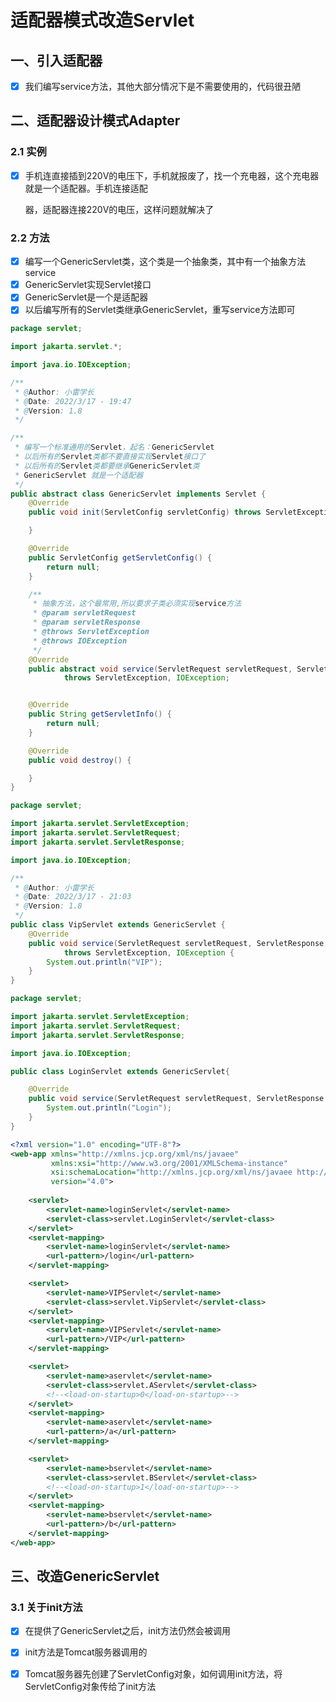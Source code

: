 # 适配器模式改造Servlet

## 一、引入适配器

- [x] 我们编写service方法，其他大部分情况下是不需要使用的，代码很丑陋

## 二、适配器设计模式Adapter

### 2.1 实例

- [x] 手机连直接插到220V的电压下，手机就报废了，找一个充电器，这个充电器就是一个适配器。手机连接适配

  器，适配器连接220V的电压，这样问题就解决了

### 2.2 方法

- [x] 编写一个GenericServlet类，这个类是一个抽象类，其中有一个抽象方法service
- [x] GenericServlet实现Servlet接口
- [x] GenericServlet是一个是适配器
- [x] 以后编写所有的Servlet类继承GenericServlet，重写service方法即可
```java
package servlet;

import jakarta.servlet.*;

import java.io.IOException;

/**
 * @Author: 小雷学长
 * @Date: 2022/3/17 - 19:47
 * @Version: 1.8
 */

/**
 * 编写一个标准通用的Servlet，起名：GenericServlet
 * 以后所有的Servlet类都不要直接实现Servlet接口了
 * 以后所有的Servlet类都要继承GenericServlet类
 * GenericServlet 就是一个适配器
 */
public abstract class GenericServlet implements Servlet {
    @Override
    public void init(ServletConfig servletConfig) throws ServletException {

    }

    @Override
    public ServletConfig getServletConfig() {
        return null;
    }

    /**
     * 抽象方法，这个最常用,所以要求子类必须实现service方法
     * @param servletRequest
     * @param servletResponse
     * @throws ServletException
     * @throws IOException
     */
    @Override
    public abstract void service(ServletRequest servletRequest, ServletResponse servletResponse)
            throws ServletException, IOException;


    @Override
    public String getServletInfo() {
        return null;
    }

    @Override
    public void destroy() {

    }
}

```
```java
package servlet;

import jakarta.servlet.ServletException;
import jakarta.servlet.ServletRequest;
import jakarta.servlet.ServletResponse;

import java.io.IOException;

/**
 * @Author: 小雷学长
 * @Date: 2022/3/17 - 21:03
 * @Version: 1.8
 */
public class VipServlet extends GenericServlet {
    @Override
    public void service(ServletRequest servletRequest, ServletResponse servletResponse)
            throws ServletException, IOException {
        System.out.println("VIP");
    }
}
```
```java
package servlet;

import jakarta.servlet.ServletException;
import jakarta.servlet.ServletRequest;
import jakarta.servlet.ServletResponse;

import java.io.IOException;

public class LoginServlet extends GenericServlet{

    @Override
    public void service(ServletRequest servletRequest, ServletResponse servletResponse) throws ServletException, IOException {
        System.out.println("Login");
    }
}
```
```xml
<?xml version="1.0" encoding="UTF-8"?>
<web-app xmlns="http://xmlns.jcp.org/xml/ns/javaee"
         xmlns:xsi="http://www.w3.org/2001/XMLSchema-instance"
         xsi:schemaLocation="http://xmlns.jcp.org/xml/ns/javaee http://xmlns.jcp.org/xml/ns/javaee/web-app_4_0.xsd"
         version="4.0">
    
    <servlet>
        <servlet-name>loginServlet</servlet-name>
        <servlet-class>servlet.LoginServlet</servlet-class>
    </servlet>
    <servlet-mapping>
        <servlet-name>loginServlet</servlet-name>
        <url-pattern>/login</url-pattern>
    </servlet-mapping>

    <servlet>
        <servlet-name>VIPServlet</servlet-name>
        <servlet-class>servlet.VipServlet</servlet-class>
    </servlet>
    <servlet-mapping>
        <servlet-name>VIPServlet</servlet-name>
        <url-pattern>/VIP</url-pattern>
    </servlet-mapping>

    <servlet>
        <servlet-name>aservlet</servlet-name>
        <servlet-class>servlet.AServlet</servlet-class>
        <!--<load-on-startup>0</load-on-startup>-->
    </servlet>
    <servlet-mapping>
        <servlet-name>aservlet</servlet-name>
        <url-pattern>/a</url-pattern>
    </servlet-mapping>

    <servlet>
        <servlet-name>bservlet</servlet-name>
        <servlet-class>servlet.BServlet</servlet-class>
        <!--<load-on-startup>1</load-on-startup>-->
    </servlet>
    <servlet-mapping>
        <servlet-name>bservlet</servlet-name>
        <url-pattern>/b</url-pattern>
    </servlet-mapping>
</web-app>
```
## 三、改造GenericServlet

### 3.1 关于init方法

- [x] 在提供了GenericServlet之后，init方法仍然会被调用
- [x] init方法是Tomcat服务器调用的
- [x] Tomcat服务器先创建了ServletConfig对象，如何调用init方法，将ServletConfig对象传给了init方法

